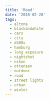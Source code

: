 ```yaml
---
title: 'Road'
date: '2018-02-28'
tags:
  - altona
  - blackandwhite
  - cars
  - city
  - d300s
  - hamburg
  - long exposure
  - nightshot
  - nikon
  - ottensen
  - outdoor
  - road
  - street lights
  - urban
  - winter
---
```

